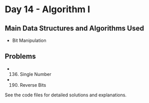 # Day 14 - Algorithm I

## Main Data Structures and Algorithms Used
- Bit Manipulation

## Problems
- 136. Single Number
- 190. Reverse Bits

See the code files for detailed solutions and explanations.
